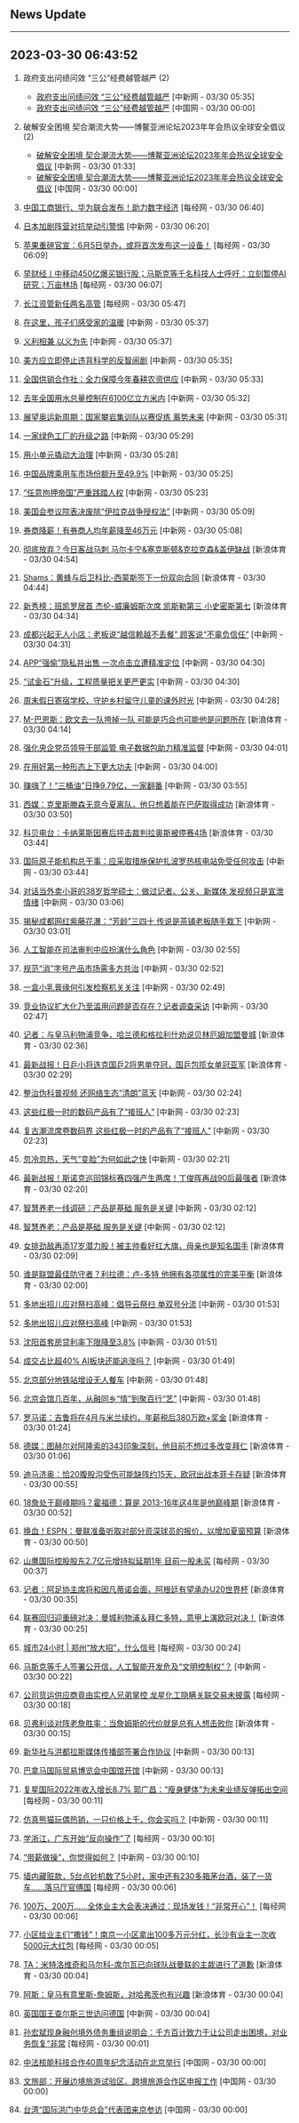 ## News Update
---
2023-03-30 06:43:52
---
1. 政府支出问绩问效 “三公”经费越管越严 (2)
    +  <a target="_blank" href="http://www.chinanews.com//gn/2023/03-30/9981122.shtml">政府支出问绩问效 “三公”经费越管越严</a> [中新网 - 03/30 05:35]
    +  <a target="_blank" href="http://news.china.com.cn/2023-03/30/content_85200172.htm">政府支出问绩问效 “三公”经费越管越严</a> [中国网 - 03/30 00:00]

2. 破解安全困境 契合潮流大势——博鳌亚洲论坛2023年年会热议全球安全倡议 (2)
    +  <a target="_blank" href="http://www.chinanews.com//cj/2023/03-30/9981083.shtml">破解安全困境 契合潮流大势——博鳌亚洲论坛2023年年会热议全球安全倡议</a> [中新网 - 03/30 01:33]
    +  <a target="_blank" href="http://news.china.com.cn/2023-03/30/content_85200133.htm">破解安全困境 契合潮流大势——博鳌亚洲论坛2023年年会热议全球安全倡议</a> [中国网 - 03/30 00:00]

3. <a target="_blank" href="https://www.nbd.com.cn/articles/2023-03-30/2735332.html">中国工商银行、华为联合发布！助力数字经济</a> [每经网 - 03/30 06:40]
4. <a target="_blank" href="http://www.chinanews.com//gj/2023/03-30/9981128.shtml">日本加剧阵营对抗举动引警惕</a> [中新网 - 03/30 06:20]
5. <a target="_blank" href="https://www.nbd.com.cn/articles/2023-03-30/2735330.html">苹果重磅官宣：6月5日举办，或将首次发布这一设备！</a> [每经网 - 03/30 06:09]
6. <a target="_blank" href="https://www.nbd.com.cn/articles/2023-03-29/2734748.html">早财经丨中移动450亿爆买银行股；马斯克等千名科技人士呼吁：立刻暂停AI研究；万亩林场</a> [每经网 - 03/30 06:07]
7. <a target="_blank" href="https://www.nbd.com.cn/articles/2023-03-29/2734914.html">长江资管新任两名高管</a> [每经网 - 03/30 05:47]
8. <a target="_blank" href="http://www.chinanews.com//sh/2023/03-30/9981124.shtml">在这里，孩子们感受家的温暖</a> [中新网 - 03/30 05:37]
9. <a target="_blank" href="http://www.chinanews.com//gn/2023/03-30/9981125.shtml">义利相兼 以义为先</a> [中新网 - 03/30 05:37]
10. <a target="_blank" href="http://www.chinanews.com//gj/2023/03-30/9981123.shtml">美方应立即停止违背科学的反智闹剧</a> [中新网 - 03/30 05:35]
11. <a target="_blank" href="http://www.chinanews.com//cj/2023/03-30/9981121.shtml">全国供销合作社：全力保障今年春耕农资供应</a> [中新网 - 03/30 05:33]
12. <a target="_blank" href="http://www.chinanews.com//gn/2023/03-30/9981120.shtml">去年全国用水总量控制在6100亿立方米内</a> [中新网 - 03/30 05:32]
13. <a target="_blank" href="http://www.chinanews.com//ty/2023/03-30/9981119.shtml">展望奥运新周期：国家攀岩集训队以赛促练 蓄势未来</a> [中新网 - 03/30 05:31]
14. <a target="_blank" href="http://www.chinanews.com//cj/2023/03-30/9981118.shtml">一家绿色工厂的升级之路</a> [中新网 - 03/30 05:29]
15. <a target="_blank" href="http://www.chinanews.com//sh/2023/03-30/9981116.shtml">用小单元撬动大治理</a> [中新网 - 03/30 05:28]
16. <a target="_blank" href="http://www.chinanews.com//cj/2023/03-30/9981114.shtml">中国品牌乘用车市场份额升至49.9%</a> [中新网 - 03/30 05:25]
17. <a target="_blank" href="http://www.chinanews.com//gj/2023/03-30/9981113.shtml">“任意拘押帝国”严重践踏人权</a> [中新网 - 03/30 05:23]
18. <a target="_blank" href="http://www.chinanews.com//gj/2023/03-30/9981110.shtml">美国会参议院表决废除“伊拉克战争授权法”</a> [中新网 - 03/30 05:09]
19. <a target="_blank" href="http://www.chinanews.com//cj/2023/03-30/9981112.shtml">券商降薪！有券商人均年薪降至46万元</a> [中新网 - 03/30 05:08]
20. <a target="_blank" href="https://k.sina.cn/article_2018499075_784fda0302001mgv4.html?from=sports&subch=osport">彻底放弃？今日客战马刺 马尔卡宁&塞克斯顿&克拉克森&盖伊缺战</a> [新浪体育 - 03/30 04:54]
21. <a target="_blank" href="https://k.sina.cn/article_2018499075_784fda0302001mgv2.html?from=sports&subch=osport">Shams：黄蜂与后卫科比-西蒙斯签下一份双向合同</a> [新浪体育 - 03/30 04:44]
22. <a target="_blank" href="https://k.sina.cn/article_2018499075_784fda0302001mgv1.html?from=sports&subch=osport">新秀榜：班凯罗居首 杰伦-威廉姆斯次席 凯斯勒第三 小史密斯第七</a> [新浪体育 - 03/30 04:34]
23. <a target="_blank" href="http://www.chinanews.com//sh/2023/03-30/9981109.shtml">成都兴起无人小店：老板说“越信赖越不丢餐” 顾客说“不辜负信任”</a> [中新网 - 03/30 04:31]
24. <a target="_blank" href="http://www.chinanews.com//sh/2023/03-30/9981108.shtml">APP“强偷”隐私并出售 一次点击立遭精准定位</a> [中新网 - 03/30 04:30]
25. <a target="_blank" href="http://www.chinanews.com//cj/2023/03-30/9981107.shtml">“试金石”升级，工程质量把关更严更实</a> [中新网 - 03/30 04:30]
26. <a target="_blank" href="http://www.chinanews.com//sh/2023/03-30/9981106.shtml">周末假日寄宿学校，守护乡村留守儿童的课外时光</a> [中新网 - 03/30 04:28]
27. <a target="_blank" href="https://k.sina.cn/article_2018499075_784fda0302001mguz.html?from=sports&subch=osport">M-巴恩斯：欧文去一队垮掉一队 可能是巧合也可能他是问题所在</a> [新浪体育 - 03/30 04:14]
28. <a target="_blank" href="http://www.chinanews.com//gn/2023/03-30/9981105.shtml">强化央企党员领导干部监管 电子数据包助力精准监督</a> [中新网 - 03/30 04:01]
29. <a target="_blank" href="http://www.chinanews.com//gn/2023/03-30/9981104.shtml">在用好第一种形态上下更大功夫</a> [中新网 - 03/30 04:00]
30. <a target="_blank" href="http://www.chinanews.com//cj/2023/03-30/9981103.shtml">赚嗨了！“三桶油”日挣9.79亿，一家翻番</a> [中新网 - 03/30 03:55]
31. <a target="_blank" href="https://k.sina.cn/article_2018499075_784fda0302001mgut.html?from=sports&subch=osport">西媒：克里斯滕森无意今夏离队，他只想着能在巴萨取得成功</a> [新浪体育 - 03/30 03:50]
32. <a target="_blank" href="https://k.sina.cn/article_2018499075_784fda0302001mgus.html?from=sports&subch=osport">科贝电台：卡纳莱斯因赛后抨击裁判拉奥斯被停赛4场</a> [新浪体育 - 03/30 03:44]
33. <a target="_blank" href="http://www.chinanews.com//gj/2023/03-30/9981102.shtml">国际原子能机构总干事：应采取措施保护扎波罗热核电站免受任何攻击</a> [中新网 - 03/30 03:44]
34. <a target="_blank" href="http://www.chinanews.com//sh/2023/03-30/9981101.shtml">对话当外卖小哥的38岁哲学硕士：做过记者、公关、新媒体 发视频只是宣泄情绪</a> [中新网 - 03/30 03:06]
35. <a target="_blank" href="http://www.chinanews.com//sh/2023/03-30/9981100.shtml">揭秘成都网红紫藤花瀑：“芳龄”三四十 传说是茶铺老板随手栽下</a> [中新网 - 03/30 03:01]
36. <a target="_blank" href="http://www.chinanews.com//gn/2023/03-30/9981099.shtml">人工智能在司法审判中应扮演什么角色</a> [中新网 - 03/30 02:55]
37. <a target="_blank" href="http://www.chinanews.com//gn/2023/03-30/9981098.shtml">规范“消”字号产品市场需多方共治</a> [中新网 - 03/30 02:52]
38. <a target="_blank" href="http://www.chinanews.com//gn/2023/03-30/9981097.shtml">一盒小乳膏缘何引发检察机关关注</a> [中新网 - 03/30 02:49]
39. <a target="_blank" href="http://www.chinanews.com//sh/2023/03-30/9981096.shtml">竞业协议扩大化乃至滥用问题是否存在？记者调查采访</a> [中新网 - 03/30 02:47]
40. <a target="_blank" href="https://k.sina.cn/article_2018499075_784fda0302001mguj.html?from=sports&subch=osport">记者：与皇马利物浦竞争，哈兰德和格拉利什劝说贝林厄姆加盟曼城</a> [新浪体育 - 03/30 02:36]
41. <a target="_blank" href="https://k.sina.cn/article_3181157500_bd9c9c7c02701n5kb.html?from=sports&subch=osport">最新战报！日乒小将连克国乒2将男单夺冠，国乒包揽女单冠亚军</a> [新浪体育 - 03/30 02:29]
42. <a target="_blank" href="http://www.chinanews.com//sh/2023/03-30/9981095.shtml">整治伪科普视频 还网络生态“清朗”蓝天</a> [中新网 - 03/30 02:24]
43. <a target="_blank" href="http://www.chinanews.com//cj/2023/03-30/9981094.shtml">这些红极一时的数码产品有了“接班人”</a> [中新网 - 03/30 02:23]
44. <a target="_blank" href="http://www.chinanews.com//cj/2023/03-30/9981094.shtml">复古潮流席卷数码界 这些红极一时的产品有了“接班人”</a> [中新网 - 03/30 02:23]
45. <a target="_blank" href="http://www.chinanews.com//sh/2023/03-30/9981092.shtml">忽冷忽热，天气“变脸”为何如此之快</a> [中新网 - 03/30 02:21]
46. <a target="_blank" href="https://k.sina.cn/article_3181157500_bd9c9c7c00101n5k6.html?from=sports&subch=billiardball">最新战报！斯诺克巡回锦标赛四强产生两席！丁俊晖再战90后最强者</a> [新浪体育 - 03/30 02:20]
47. <a target="_blank" href="http://www.chinanews.com//sh/2023/03-30/9981091.shtml">智慧养老一线调研：产品是基础 服务是关键</a> [中新网 - 03/30 02:12]
48. <a target="_blank" href="http://www.chinanews.com//sh/2023/03-30/9981091.shtml">智慧养老：产品是基础 服务是关键</a> [中新网 - 03/30 02:12]
49. <a target="_blank" href="https://k.sina.cn/article_3181157500_bd9c9c7c00101n5jx.html?from=sports&subch=vollyball">女排劲敌再添17岁潜力股！被主帅看好扛大旗，母亲也是知名国手</a> [新浪体育 - 03/30 02:09]
50. <a target="_blank" href="https://k.sina.cn/article_2018499075_784fda0302001mguf.html?from=sports&subch=osport">谁是联盟最佳防守者？利拉德：卢-多特 他拥有各项属性的完美平衡</a> [新浪体育 - 03/30 02:00]
51. <a target="_blank" href="http://www.chinanews.com//sh/2023/03-30/9981090.shtml">多地出招儿应对祭扫高峰：倡导云祭扫 单双号分流</a> [中新网 - 03/30 01:53]
52. <a target="_blank" href="http://www.chinanews.com//sh/2023/03-30/9981090.shtml">多地出招儿应对祭扫高峰</a> [中新网 - 03/30 01:53]
53. <a target="_blank" href="http://www.chinanews.com//cj/2023/03-30/9981088.shtml">沈阳首套房贷利率下限降至3.8%</a> [中新网 - 03/30 01:51]
54. <a target="_blank" href="http://www.chinanews.com//cj/2023/03-30/9981087.shtml">成交占比超40% AI板块还能追涨吗？</a> [中新网 - 03/30 01:49]
55. <a target="_blank" href="http://www.chinanews.com//sh/2023/03-30/9981085.shtml">北京部分地铁站增设无人餐车</a> [中新网 - 03/30 01:48]
56. <a target="_blank" href="http://www.chinanews.com//sh/2023/03-30/9981086.shtml">北京会馆几百年，从融同乡“情”到聚百行“艺”</a> [中新网 - 03/30 01:48]
57. <a target="_blank" href="https://k.sina.cn/article_2018499075_784fda0302001mgu9.html?from=sports&subch=osport">罗马诺：吉鲁将在4月与米兰续约，年薪税后380万欧+奖金</a> [新浪体育 - 03/30 01:24]
58. <a target="_blank" href="https://k.sina.cn/article_2018499075_784fda0302001mgu6.html?from=sports&subch=osport">德媒：图赫尔对阿隆索的343印象深刻，他目前不想过多改变拜仁</a> [新浪体育 - 03/30 01:06]
59. <a target="_blank" href="https://k.sina.cn/article_2018499075_784fda0302001mgu4.html?from=sports&subch=osport">迪马济奥：恰20腹股沟受伤可能缺阵约15天，欧冠出战本菲卡存疑</a> [新浪体育 - 03/30 00:55]
60. <a target="_blank" href="https://k.sina.cn/article_2018499075_784fda0302001mgu1.html?from=sports&subch=osport">18詹处于巅峰期吗？霍福德：算是 2013-16年这4年是他巅峰期</a> [新浪体育 - 03/30 00:52]
61. <a target="_blank" href="https://k.sina.cn/article_2018499075_784fda0302001mgu0.html?from=sports&subch=osport">换血！ESPN：曼联准备听取对部分资深球员的报价，以增加夏窗预算</a> [新浪体育 - 03/30 00:50]
62. <a target="_blank" href="https://www.nbd.com.cn/articles/2023-03-29/2735250.html">山鹰国际控股股东2.7亿元增持拟延期1年  目前一股未买</a> [每经网 - 03/30 00:37]
63. <a target="_blank" href="https://k.sina.cn/article_2018499075_784fda0302001mgtw.html?from=sports&subch=osport">记者：阿足协主席将和因凡蒂诺会面，阿根廷有望承办U20世界杯</a> [新浪体育 - 03/30 00:35]
64. <a target="_blank" href="https://k.sina.cn/article_2018499075_784fda0302001mgtu.html?from=sports&subch=osport">联赛回归迎重磅对决：曼城利物浦＆拜仁多特，意甲上演欧冠对决！</a> [新浪体育 - 03/30 00:25]
65. <a target="_blank" href="https://www.nbd.com.cn/articles/2023-03-29/2734802.html">城市24小时 | 郑州“放大招”，什么信号</a> [每经网 - 03/30 00:24]
66. <a target="_blank" href="http://www.chinanews.com//gj/2023/03-30/9981081.shtml">马斯克等千人签署公开信，人工智能开发危及“文明控制权”？</a> [中新网 - 03/30 00:22]
67. <a target="_blank" href="https://www.nbd.com.cn/articles/2023-03-30/2735300.html">公司货运供应商竟由实控人兄弟掌控 龙星化工隐瞒关联交易未披露</a> [每经网 - 03/30 00:18]
68. <a target="_blank" href="https://k.sina.cn/article_2018499075_784fda0302001mgtr.html?from=sports&subch=osport">贝弗利谈对阵老詹胜率：当詹姆斯的代价就是总有人想击败你</a> [新浪体育 - 03/30 00:15]
69. <a target="_blank" href="http://www.chinanews.com//gn/2023/03-30/9981080.shtml">新华社与洪都拉斯媒体传播部签署合作协议</a> [中新网 - 03/30 00:13]
70. <a target="_blank" href="http://www.chinanews.com//gj/2023/03-30/9981079.shtml">巴拿马国际贸易博览会中国馆开馆</a> [中新网 - 03/30 00:13]
71. <a target="_blank" href="https://www.nbd.com.cn/articles/2023-03-30/2735297.html">复星国际2022年收入增长8.7% 郭广昌：“瘦身健体”为未来业绩反弹拓出空间</a> [每经网 - 03/30 00:11]
72. <a target="_blank" href="http://www.chinanews.com//cj/2023/03-30/9981077.shtml">仿真熊猫玩偶热销，一只价格上千，你会买吗？</a> [中新网 - 03/30 00:11]
73. <a target="_blank" href="https://www.nbd.com.cn/articles/2023-03-29/2735265.html">学浙江，广东开始“反向操作”了</a> [每经网 - 03/30 00:10]
74. <a target="_blank" href="http://www.chinanews.com//ty/2023/03-30/9981076.shtml">“带薪做操”，你觉得如何？</a> [中新网 - 03/30 00:10]
75. <a target="_blank" href="https://www.nbd.com.cn/articles/2023-03-30/2735294.html">墙内藏赃款，5台点钞机数了5小时，家中还有230多箱茅台酒，装了一货车……落马厅官傅国</a> [每经网 - 03/30 00:06]
76. <a target="_blank" href="https://www.nbd.com.cn/articles/2023-03-30/2735293.html">100万、200万……全体业主大会表决通过：现场发钱！“非常开心”！</a> [每经网 - 03/30 00:06]
77. <a target="_blank" href="https://www.nbd.com.cn/articles/2023-03-29/2734888.html">小区给业主们“撒钱”！南京一小区拿出100多万元分红，长沙有业主一次收5000元大红包</a> [每经网 - 03/30 00:05]
78. <a target="_blank" href="https://k.sina.cn/article_2018499075_784fda0302001mgtk.html?from=sports&subch=osport">TA：米特洛维奇和马尔科-席尔瓦已向球队战曼联的主裁进行了道歉</a> [新浪体育 - 03/30 00:04]
79. <a target="_blank" href="https://k.sina.cn/article_2018499075_784fda0302001mgti.html?from=sports&subch=osport">阿斯：皇马有意里斯-詹姆斯，对哈弗茨也有兴趣</a> [新浪体育 - 03/30 00:04]
80. <a target="_blank" href="http://www.chinanews.com//gj/2023/03-30/9981075.shtml">英国国王查尔斯三世访问德国</a> [中新网 - 03/30 00:04]
81. <a target="_blank" href="https://www.nbd.com.cn/articles/2023-03-29/2735224.html">孙宏斌现身融创境外债务重组说明会：千方百计致力于让公司走出困境，对业务恢复“非常</a> [每经网 - 03/30 00:01]
82. <a target="_blank" href="http://news.china.com.cn/2023-03/30/content_85199938.htm">中法核能科技合作40周年纪念活动在北京举行</a> [中国网 - 03/30 00:00]
83. <a target="_blank" href="http://news.china.com.cn/2023-03/30/content_85199957.htm">文旅部：开展边境旅游试验区、跨境旅游合作区申报工作</a> [中国网 - 03/30 00:00]
84. <a target="_blank" href="http://news.china.com.cn/2023-03/30/content_85199935.htm">台湾“国际洪门中华总会”代表团来京参访</a> [中国网 - 03/30 00:00]
